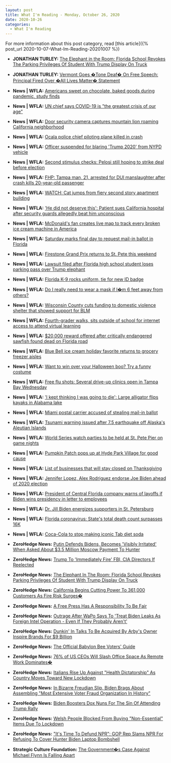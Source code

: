 ```yaml
---
layout: post
title: What I'm Reading - Monday, October 26, 2020
date: 2020-10-26
categories:
  - What I'm Reading
---
```


For more information about this post category, read [this article]({% post_url 2020-10-07-What-Im-Reading-20201007 %})

* **JONATHAN TURLEY:** [The Elephant in the Room: Florida School Revokes The Parking Privileges Of Student With Trump Display On Truck](https://jonathanturley.org/2020/10/25/the-elephant-in-the-room-florida-school-revokes-the-parking-privileges-of-student-with-trump-display-on-truck/)

* **JONATHAN TURLEY:** [Vermont Goes �Tone Deaf� On Free Speech: Principal Fired Over �All Lives Matter� Statement](https://jonathanturley.org/2020/10/25/vermont-goes-tone-deaf-on-free-speech-principal-fired-over-all-lives-matter-statement/)

* **News \| WFLA:** [Americans sweet on chocolate, baked goods during pandemic, study finds](https://www.wfla.com/news/national/americans-sweet-on-chocolate-baked-goods-during-pandemic-study-finds/)

* **News \| WFLA:** [UN chief says COVID-19 is "the greatest crisis of our age"](https://www.wfla.com/community/health/coronavirus/un-chief-says-covid-19-is-the-greatest-crisis-of-our-age/)

* **News \| WFLA:** [Door security camera captures mountain lion roaming California neighborhood](https://www.wfla.com/news/national/door-security-camera-captures-mountain-lion-roaming-california-neighborhood/)

* **News \| WFLA:** [Ocala police chief piloting plane killed in crash](https://www.wfla.com/news/florida/ocala-police-chief-killed-in-plane-crash/)

* **News \| WFLA:** [Officer suspended for blaring 'Trump 2020' from NYPD vehicle](https://www.wfla.com/news/national/officer-suspended-for-blaring-trump-2020-from-nypd-vehicle/)

* **News \| WFLA:** [Second stimulus checks: Pelosi still hoping to strike deal before election](https://www.wfla.com/news/second-stimulus-checks-pelosi-still-hoping-to-strike-deal-before-election/)

* **News \| WFLA:** [FHP: Tampa man, 21, arrested for DUI manslaughter after crash kills 20-year-old passenger](https://www.wfla.com/news/local-news/fhp-20-year-old-tampa-woman-dies-after-her-impaired-driver-crashes-into-truck/)

* **News \| WFLA:** [WATCH: Cat jumps from fiery second story apartment building](https://www.wfla.com/news/animals/watch-cat-jumps-from-fiery-second-story-apartment-building/)

* **News \| WFLA:** ['He did not deserve this': Patient sues California hospital after security guards allegedly beat him unconscious](https://www.wfla.com/news/national/he-did-not-deserve-this-patient-sues-california-hospital-after-security-guards-allegedly-beat-him-unconscious/)

* **News \| WFLA:** [McDonald's fan creates live map to track every broken ice cream machine in America](https://www.wfla.com/news/viral-news/mcdonalds-fan-creates-live-map-to-track-every-broken-ice-cream-machine-in-america/)

* **News \| WFLA:** [Saturday marks final day to request mail-in ballot in Florida](https://www.wfla.com/news/politics/election-2020/saturday-marks-final-day-to-request-mail-in-ballot-in-florida/)

* **News \| WFLA:** [Firestone Grand Prix returns to St. Pete this weekend](https://www.wfla.com/news/pinellas-county/firestone-grand-prix-returns-to-st-pete-this-weekend/)

* **News \| WFLA:** [Lawsuit filed after Florida high school student loses parking pass over Trump elephant](https://www.wfla.com/news/florida/lawsuit-filed-after-florida-high-school-student-loses-parking-pass-over-trump-elephant/)

* **News \| WFLA:** [Florida K-9 rocks uniform, tie for new ID badge](https://www.wfla.com/news/florida/florida-k-9-rocks-uniform-tie-for-new-id-badge/)

* **News \| WFLA:** [Do I really need to wear a mask if I�m 6 feet away from others?](https://www.wfla.com/community/health/coronavirus/do-i-really-need-to-wear-a-mask-if-im-6-feet-away-from-others/)

* **News \| WFLA:** [Wisconsin County cuts funding to domestic violence shelter that showed support for BLM](https://www.wfla.com/news/national/wisconsin-county-cuts-funding-to-domestic-violence-shelter-that-showed-support-for-blm/)

* **News \| WFLA:** [Fourth-grader walks, sits outside of school for internet access to attend virtual learning](https://www.wfla.com/news/national/fourth-grader-forced-to-walk-to-school-for-internet-in-new-mexico/)

* **News \| WFLA:** [$20,000 reward offered after critically endangered sawfish found dead on Florida road](https://www.wfla.com/news/florida/20000-reward-offered-after-critically-endangered-sawfish-found-dead-on-florida-road/)

* **News \| WFLA:** [Blue Bell ice cream holiday favorite returns to grocery freezer aisles](https://www.wfla.com/news/viral-news/blue-bell-ice-cream-holiday-favorite-returns-to-grocery-freezer-aisles/)

* **News \| WFLA:** [Want to win over your Halloween boo? Try a funny costume](https://www.wfla.com/news/viral-news/want-to-win-over-your-halloween-boo-try-a-funny-costume/)

* **News \| WFLA:** [Free flu shots: Several drive-up clinics open in Tampa Bay Wednesday](https://www.wfla.com/news/health-news/several-drive-up-flu-shot-clinics-open-in-tampa-bay-wednesday/)

* **News \| WFLA:** ['I kept thinking I was going to die': Large alligator flips kayaks in Alabama lake](https://www.wfla.com/news/national/i-kept-thinking-i-was-going-to-die-large-alligator-flips-kayaks-in-alabama-lake/)

* **News \| WFLA:** [Miami postal carrier accused of stealing mail-in ballot](https://www.wfla.com/news/florida/miami-postal-carrier-accused-of-stealing-mail-in-ballot/)

* **News \| WFLA:** [Tsunami warning issued after 7.5 earthquake off Alaska's Aleutian Islands](https://www.wfla.com/news/national/tsunami-warning-issued-after-7-5-earthquake-off-alaskas-aleutian-islands/)

* **News \| WFLA:** [World Series watch parties to be held at St. Pete Pier on game nights](https://www.wfla.com/sports/rays/world-series-watch-parties-to-be-held-at-st-pete-pier-during-game-nights/)

* **News \| WFLA:** [Pumpkin Patch pops up at Hyde Park Village for good cause](https://www.wfla.com/news/around-town/pumpkin-patch-pops-up-at-hyde-park-village-for-good-cause/)

* **News \| WFLA:** [List of businesses that will stay closed on Thanksgiving](https://www.wfla.com/news/national/list-of-businesses-that-will-stay-closed-on-thanksgiving-2/)

* **News \| WFLA:** [Jennifer Lopez, Alex Rodriguez endorse Joe Biden ahead of 2020 election](https://www.wfla.com/election/jennifer-lopez-alex-rodriguez-endorse-joe-biden-ahead-of-2020-election/)

* **News \| WFLA:** [President of Central Florida company warns of layoffs if Biden wins presidency in letter to employees](https://www.wfla.com/news/florida/president-of-central-florida-company-warns-of-layoffs-if-biden-wins-presidency-in-letter-to-employees/)

* **News \| WFLA:** [Dr. Jill Biden energizes supporters in St. Petersburg](https://www.wfla.com/news/pinellas-county/dr-jill-biden-energizes-supporters-in-st-petersburg/)

* **News \| WFLA:** [Florida coronavirus: State's total death count surpasses 16K](https://www.wfla.com/news/florida/florida-coronavirus-states-total-death-count-surpasses-16k/)

* **News \| WFLA:** [Coca-Cola to stop making iconic Tab diet soda](https://www.wfla.com/news/national/coca-cola-to-stop-making-iconic-tab-diet-soda/)

* **ZeroHedge News:** [Putin Defends Bidens, Becomes 'Visibly Irritated' When Asked About $3.5 Million Moscow Payment To Hunter](https://www.zerohedge.com/political/putin-defends-bidens-becomes-visibly-irritated-when-asked-about-35-million-moscow-payment)

* **ZeroHedge News:** [Trump To 'Immediately Fire' FBI, CIA Directors If Reelected](https://www.zerohedge.com/political/trump-immediately-fire-fbi-cia-directors-if-reelected)

* **ZeroHedge News:** [The Elephant In The Room: Florida School Revokes Parking Privileges Of Student With Trump Display On Truck](https://www.zerohedge.com/political/elephant-room-florida-school-revokes-parking-privileges-student-trump-display-truck)

* **ZeroHedge News:** [California Begins Cutting Power To 361,000 Customers As Fire Risk Surges�](https://www.zerohedge.com/commodities/california-begins-cutting-power-361k-customers-fire-risk-surges)

* **ZeroHedge News:** [A Free Press Has A Responsibility To Be Fair](https://www.zerohedge.com/markets/free-press-has-responsibility-be-fair)

* **ZeroHedge News:** [Outrage After WaPo Says To 'Treat Biden Leaks As Foreign Intel Operation - Even If They Probably Aren't'](https://www.zerohedge.com/political/outrage-after-wapo-says-treat-biden-leaks-foreign-intel-operation-even-if-they-arent)

* **ZeroHedge News:** [Dunkin' In Talks To Be Acquired By Arby's Owner Inspire Brands For $9 Billion](https://www.zerohedge.com/economics/dunkin-talks-be-acquired-arbys-owner-inspire-brands-9-billion)

* **ZeroHedge News:** [The Official Babylon Bee Voters' Guide](https://www.zerohedge.com/political/official-babylon-bee-voters-guide)

* **ZeroHedge News:** [76% of US CEOs Will Slash Office Space As Remote Work Dominates�](https://www.zerohedge.com/markets/76-us-ceos-will-slash-office-space-remote-work-dominates)

* **ZeroHedge News:** [Italians Rise Up Against "Health Dictatorship" As Country Moves Toward New Lockdown](https://www.zerohedge.com/medical/frustrated-italians-rise-against-health-dictatorship-country-moves-toward-new-lockdown)

* **ZeroHedge News:** [In Bizarre Freudian Slip, Biden Brags About Assembling "Most Extensive Voter Fraud Organization In History"](https://www.zerohedge.com/political/joe-biden-brags-about-assembling-most-extensive-inclusive-voter-fraud-organization)

* **ZeroHedge News:** [Biden Boosters Dox Nuns For The Sin Of Attending Trump Rally](https://www.zerohedge.com/political/biden-boosters-dox-nuns-sin-attending-trump-rally)

* **ZeroHedge News:** [Welsh People Blocked From Buying "Non-Essential" Items Due To Lockdown](https://www.zerohedge.com/political/welsh-people-blocked-buying-non-essential-items-due-lockdown)

* **ZeroHedge News:** ["It's Time To Defund NPR": GOP Rep Slams NPR For Refusing To Cover Hunter Biden Laptop Bombshell](https://www.zerohedge.com/political/its-time-defund-npr-gop-rep-slams-npr-refusing-cover-hunter-biden-laptop-bombshell)

* **Strategic Culture Foundation:** [The Government�s Case Against Michael Flynn Is Falling Apart](https://www.strategic-culture.org/news/2020/10/25/government-case-against-michael-flynn-falling-apart/)

